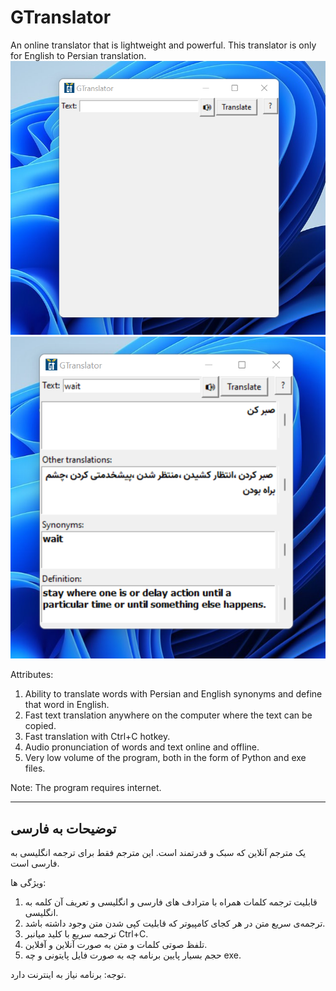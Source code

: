 # GTranslator
An online translator that is lightweight and powerful. This translator is only for English to Persian translation.
![image from GTranslator user interface](https://github.com/PAIREN1383/GTranslator/blob/main/GTranslator_img.png)
![image from GTranslator user interface](https://github.com/PAIREN1383/GTranslator/blob/main/GTranslator_img2.png)

Attributes:
 1.  Ability to translate words with Persian and English synonyms and define that word in English.
 2.  Fast text translation anywhere on the computer where the text can be copied.
 3.  Fast translation with Ctrl+C hotkey.
 4.  Audio pronunciation of words and text online and offline.
 5.  Very low volume of the program, both in the form of Python and exe files.

Note: The program requires internet.

----------------------
## توضیحات به فارسی

یک مترجم آنلاین که سبک و قدرتمند است.  این مترجم فقط برای ترجمه انگلیسی به فارسی است.


ویژگی ها:
1. قابلیت ترجمه کلمات همراه با مترادف های فارسی و انگلیسی و تعریف آن کلمه به انگلیسی.
2. ترجمه‌ی سریع متن در هر کجای کامپیوتر که قابلیت کپی شدن متن وجود داشته باشد.
3. ترجمه سریع با کلید میانبر Ctrl+C.
4. تلفظ صوتی کلمات و متن به صورت آنلاین و آفلاین.
6. حجم بسیار پایین برنامه چه به صورت فایل پایتونی و چه exe.


توجه: برنامه نیاز به اینترنت دارد.
